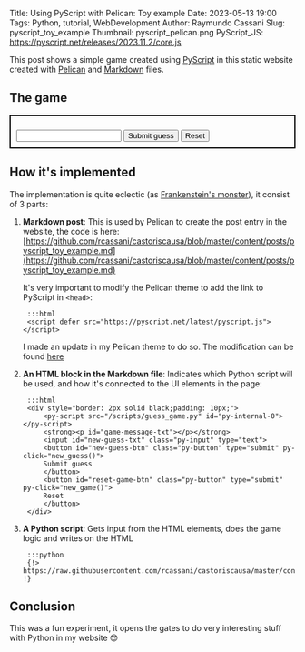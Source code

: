 Title: Using PyScript with Pelican: Toy example
Date: 2023-05-13 19:00
Tags: Python, tutorial, WebDevelopment
Author: Raymundo Cassani
Slug: pyscript_toy_example
Thumbnail: pyscript_pelican.png
PyScript_JS: https://pyscript.net/releases/2023.11.2/core.js

This post shows a simple game created using [PyScript](https://pyscript.net/) in this static website created with [Pelican](https://docs.getpelican.com/en/latest/) and [Markdown](https://en.wikipedia.org/wiki/Markdown) files.

## The game
<p></p>
<div style="border: 2px solid black;padding: 10px;">
  <py-script src="/scripts/guess_game.py" id="py-internal-0"></py-script>
  <strong><p id="game-message-txt"></p></strong>
  <input id="new-guess-txt" class="py-input" type="text">
  <button id="new-guess-btn" class="py-button" type="submit" py-click="new_guess()">
  Submit guess
  </button>
  <button id="reset-game-btn" class="py-button" type="submit" py-click="new_game()">
  Reset
  </button>
</div>
<p></p>

## How it's implemented
The implementation is quite eclectic (as [Frankenstein's monster](https://en.wikipedia.org/wiki/Frankenstein%27s_monster)), it consist of 3 parts:

1. **Markdown post**: This is used by Pelican to create the post entry in the website, the code is here:
    [https://github.com/rcassani/castoriscausa/blob/master/content/posts/pyscript_toy_example.md](https://github.com/rcassani/castoriscausa/blob/master/content/posts/pyscript_toy_example.md)

    It's very important to modify the Pelican theme to add the link to PyScript in `<head>`:

        :::html
        <script defer src="https://pyscript.net/latest/pyscript.js"></script>

    I made an update in my Pelican theme to do so. The modification can be found [here](https://github.com/rcassani/pelican-kis/commit/a6d975444b47696c49b5170d06d7e659a195e4d5)


2. **An HTML block in the Markdown file**: Indicates which Python script will be used, and how it's connected to the UI elements in the page:

        :::html
        <div style="border: 2px solid black;padding: 10px;">
            <py-script src="/scripts/guess_game.py" id="py-internal-0"></py-script>
            <strong><p id="game-message-txt"></p></strong>
            <input id="new-guess-txt" class="py-input" type="text">
            <button id="new-guess-btn" class="py-button" type="submit" py-click="new_guess()">
            Submit guess
            </button>
            <button id="reset-game-btn" class="py-button" type="submit" py-click="new_game()">
            Reset
            </button>
        </div>

3. **A Python script**: Gets input from the HTML elements, does the game logic and writes on the HTML

        :::python
        {!> https://raw.githubusercontent.com/rcassani/castoriscausa/master/content/scripts/guess_game.py !}

## Conclusion
This was a fun experiment, it opens the gates to do very interesting stuff with Python in my website 😎
